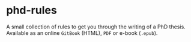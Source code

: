 # phd-rules

A small collection of rules to get you through the writing of a PhD thesis.
Available as an online `GitBook` (HTML), `PDF` or e-book (`.epub`).

